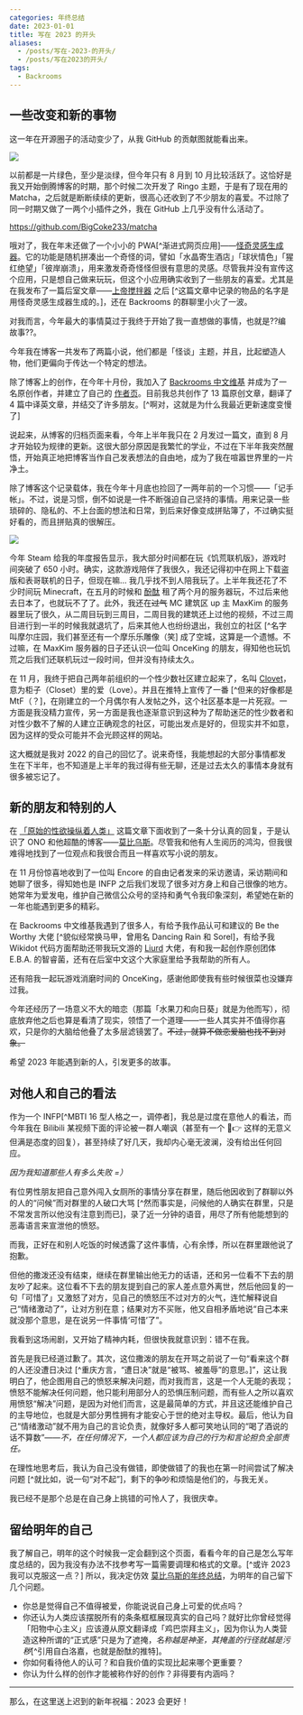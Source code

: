 ```yaml
---
categories: 年终总结
date: 2023-01-01
title: 写在 2023 的开头
aliases:
  - /posts/写在-2023-的开头/
  - /posts/写在2023的开头/
tags:
  - Backrooms
---
```


## 一些改变和新的事物

这一年在开源圈子的活动变少了，从我 GitHub 的贡献图就能看出来。

![](http://imgurl.diadi.cn/imgs/2023/01/3e9bd6cc95fbdc56.png)

以前都是一片绿色，至少是淡绿，但今年只有 8 月到 10 月比较活跃了。这恰好是我又开始倒腾博客的时期，那个时候二次开发了 Ringo 主题，于是有了现在用的 Matcha，之后就是断断续续的更新，很高心还收到了不少朋友的喜爱。不过除了同一时期又做了一两个小插件之外，我在 GitHub 上几乎没有什么活动了。

https://github.com/BigCoke233/matcha

哦对了，我在年末还做了一个小小的 PWA[^渐进式网页应用]——[怪奇灵感生成器](https://bi.guhub.cn/)。它的功能是随机拼凑出一个奇怪的词，譬如「水晶寄生酒店」「球状情色」「猩红绝望」「彼岸崩溃」，用来激发奇奇怪怪但很有意思的灵感。尽管我并没有宣传这个应用，只是想自己做来玩玩，但这个小应用确实收到了一些朋友的喜爱。尤其是在我发布了一篇后室文章——[上帝搅拌器](https://backrooms-wiki-cn.wikidot.com/object-c-86) 之后 [^这篇文章中记录的物品的名字是用怪奇灵感生成器生成的。]，还在 Backrooms 的群聊里小火了一波。

对我而言，今年最大的事情莫过于我终于开始了我一直想做的事情，也就是??编故事??。

今年我在博客一共发布了两篇小说，他们都是「怪谈」主题，并且，比起塑造人物，他们更偏向于传达一个特定的想法。

除了博客上的创作，在今年十月份，我加入了 [Backrooms 中文维基](http://backrooms-wiki-cn.wikidot.com/) 并成为了一名原创作者，并建立了自己的 [作者页](http://backrooms-wiki-cn.wikidot.com/eltrac)。目前我总共创作了 13 篇原创文章，翻译了 4 篇中译英文章，并结交了许多朋友。[^啊对，这就是为什么我最近更新速度变慢了]

说起来，从博客的归档页面来看，今年上半年我只在 2 月发过一篇文，直到 8 月才开始较为规律的更新。这很大部分原因是我繁忙的学业，不过在下半年我突然醒悟，开始真正地把博客当作自己发表想法的自由地，成为了我在喧嚣世界里的一片净土。

除了博客这个记录载体，我在今年十月底也捡回了一两年前的一个习惯——「记手帐」。不过，说是习惯，倒不如说是一件不断强迫自己坚持的事情。用来记录一些琐碎的、隐私的、不上台面的想法和日常，到后来好像变成拼贴簿了，不过确实挺好看的，而且拼贴真的很解压。

![](http://imgurl.diadi.cn/imgs/2023/01/4bfcfef1770ef138.jpg)

今年 Steam 给我的年度报告显示，我大部分时间都在玩《饥荒联机版》，游戏时间突破了 650 小时。确实，这款游戏陪伴了我很久，我还记得初中在网上下载盗版和表哥联机的日子，但现在嘛… 我几乎找不到人陪我玩了。上半年我还花了不少时间玩 Minecraft，在五月的时候和 [酚酞](https://phenol-phthalein.info/) 租了两个月的服务器玩，不过后来他去日本了，也就玩不了了。此外，我还在~~过气~~ MC 建筑区 up 主 MaxKim 的服务器里玩了很久，从二周目玩到三周目，二周目我的建筑还上过他的视频，不过三周目进行到一半的时候我就退坑了，后来其他人也纷纷退出，我创立的社区 [^名字叫摩尔庄园，我们甚至还有一个摩乐乐雕像（笑] 成了空城，这算是一个遗憾。不过嘛，在 MaxKim 服务器的日子还认识一位叫 OnceKing 的朋友，得知他也玩饥荒之后我们还联机玩过一段时间，但并没有持续太久。

在 11 月，我终于把自己两年前组织的一个性少数社区建立起来了，名叫 [Clovet](https://www.clovet.org/)，意为柜子（Closet）里的爱（Love）。并且在推特上宣传了一番 [^但来的好像都是 MtF（？]，在刚建立的一个月偶尔有人发帖之外，这个社区基本是一片死寂。一方面是我没精力宣传，另一方面是我也逐渐意识到这种为了帮助迷茫的性少数者和对性少数不了解的人建立正确观念的社区，可能出发点是好的，但现实并不如意，因为这样的受众可能并不会光顾这样的网站。

这大概就是我对 2022 的自己的回忆了。说来奇怪，我能想起的大部分事情都发生在下半年，也不知道是上半年的我过得有些无聊，还是过去太久的事情本身就有很多被忘记了。

## 新的朋友和特别的人

在 [「原始的性欲操纵着人类」](https://blog.guhub.cn/on-everything/masculinity-is-all-about-sex.html) 这篇文章下面收到了一条十分认真的回复，于是认识了 ONO 和他超酷的博客——[莫比乌斯](https://onojyun.com/)。尽管我和他有人生阅历的鸿沟，但我很难得地找到了一位观点和我很合而且一样喜欢写小说的朋友。

在 11 月份惊喜地收到了一位叫 Encore 的自由记者发来的采访邀请，采访期间和她聊了很多，得知她也是 INFP 之后我们发现了很多对方身上和自己很像的地方。她常年为爱发电，维护自己微信公众号的坚持和勇气令我印象深刻，希望她在新的一年也能遇到更多的精彩。

在 Backrooms 中文维基我遇到了很多人，有给予我作品认可和建议的 Be the Worthy 大佬 [^貌似经常换马甲，曾用名 Dancing Rain 和 Sorel]，有给予我 Wikidot 代码方面帮助还带我玩文游的 [Liurd](https://liurdrooms.wikidot.com/) 大佬，有和我一起创作原创团体 E.B.A. 的智睿菌，还有在后室中文这个大家庭里给予我帮助的所有人。

还有陪我一起玩游戏消磨时间的 OnceKing，感谢他即使我有些时候很菜也没嫌弃过我。

今年还经历了一场意义不大的暗恋（那篇「水果刀和向日葵」就是为他而写），彻底放弃他之后也算是看清了现实，领悟了一个道理——一些人其实并不值得你喜欢，只是你的大脑给他叠了太多层滤镜罢了。~~不过，就算不做恋爱脑也找不到对象。~~

希望 2023 年能遇到新的人，引发更多的故事。

## 对他人和自己的看法

作为一个 INFP[^MBTI 16 型人格之一，调停者]，我总是过度在意他人的看法，而今年我在 Bilibili 某视频下面的评论被一群人嘲讽（甚至有一个 🤣👉 这样的无意义但满是态度的回复），甚至持续了好几天，我却内心毫无波澜，没有给出任何回应。

*因为我知道那些人有多么失败 =）*

有位男性朋友把自己意外闯入女厕所的事情分享在群里，随后他因收到了群聊以外的人的“问候”而对群里的人破口大骂 [^然而事实是，问候他的人确实在群里，只是不常发言所以他没有注意到而已]，录了近一分钟的语音，用尽了所有他能想到的恶毒语言来宣泄他的愤怒。

而我，正好在和别人吃饭的时候透露了这件事情，心有余悸，所以在群里跟他说了抱歉。

但他的撒泼还没有结束，继续在群里输出他无力的话语，还和另一位看不下去的朋友吵了起来。这位看不下去的朋友提到自己的家人差点意外离世，然后他回复的一句「可惜了」又激怒了对方，见自己的愤怒压不过对方的火气，连忙解释说自己“情绪激动了”，让对方别在意；结果对方不买账，他又自相矛盾地说“自己本来就没那个意思，是在说另一件事情‘可惜’了”。

我看到这场闹剧，又开始了精神内耗，但很快我就意识到：错不在我。

首先是我已经道过歉了。其次，这位撒泼的朋友在开骂之前说了一句“看来这个群的人还没遭日决过 [^重庆方言，“遭日决”就是“被骂、被羞辱”的意思。]”，这让我明白了，他企图用自己的愤怒来解决问题，而对我而言，这是一个人无能的表现；愤怒不能解决任何问题，他只能利用部分人的恐惧压制问题，而有些人之所以喜欢用愤怒“解决”问题，是因为对他们而言，这是最简单的方式，并且这还能维护自己的主导地位，也就是大部分男性拥有才能安心于世的绝对主导权。最后，他认为自己“情绪激动”就不用为自己的言论负责，就像好多人都可笑地认同的“喝了酒说的话不算数”——*不，在任何情况下，一个人都应该为自己的行为和言论担负全部责任。*

在理性地思考后，我认为自己没有做错，即使做错了的我也在第一时间尝试了解决问题 [^就比如，说一句“对不起”]，剩下的争吵和烦恼是他们的，与我无关。

我已经不是那个总是在自己身上挑错的可怜人了，我很庆幸。

## 留给明年的自己

我了解自己，明年的这个时候我一定会翻到这个页面，看看今年的自己是怎么写年度总结的，因为我没有办法不找参考写一篇需要调理和格式的文章。[^或许 2023 我可以克服这一点？] 所以，我决定仿效 [莫比乌斯的年终总结](https://onojyun.com/2022/12/25/%e5%86%99%e5%9c%a82023%e5%b9%b4%e6%96%b0%e5%b9%b4%e4%b9%8b%e5%89%8d/)，为明年的自己留下几个问题。

- 你总是觉得自己不值得被爱，你能说说自己身上可爱的优点吗？
- 你还认为人类应该摆脱所有的条条框框展现真实的自己吗？就好比你曾经觉得「阳物中心主义」应该遵从原文翻译成「鸡巴崇拜主义」，因为你认为人类营造这种所谓的“正式感”只是为了遮掩，*名称越是神圣，其掩盖的行径就越是污秽*[^引用自白洛嘉，也就是酚酞的推特]。
- 你如何看待他人的认可？和自我价值的实现比起来哪个更重要？
- 你认为什么样的创作才能被称作好的创作？非得要有内涵吗？

------

那么，在这里送上迟到的新年祝福：2023 会更好！
